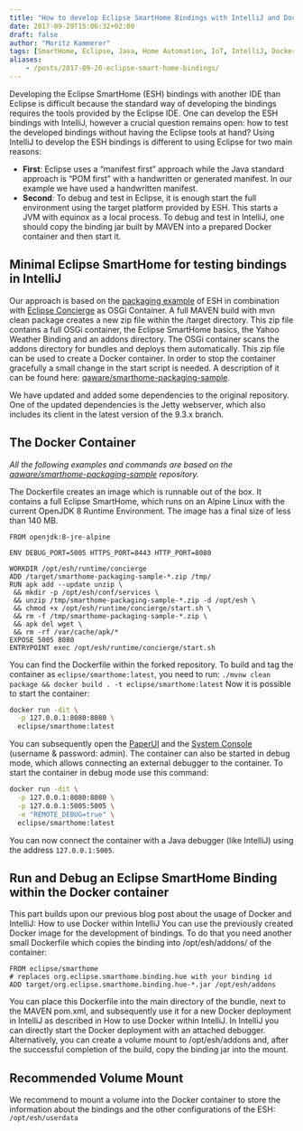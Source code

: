 ```yaml
---
title: "How to develop Eclipse SmartHome Bindings with IntelliJ and Docker"
date: 2017-09-20T15:06:32+02:00
draft: false
author: "Moritz Kammerer"
tags: [SmartHome, Eclipse, Java, Home Automation, IoT, IntelliJ, Docker]
aliases:
    - /posts/2017-09-20-eclipse-smart-home-bindings/
---
```

Developing the Eclipse SmartHome (ESH) bindings with another IDE than Eclipse is difficult because the standard way of developing the bindings requires the tools provided by the Eclipse IDE. One can develop the ESH bindings with IntelliJ, however a crucial question remains open: how to test the developed bindings without having the Eclipse tools at hand?
Using IntelliJ to develop the ESH bindings is different to using Eclipse for two main reasons:

* **First**: Eclipse uses a “manifest first” approach while the Java standard approach is “POM first” with a handwritten or generated manifest. In our example we have used a handwritten manifest.
* **Second**: To debug and test in Eclipse, it is enough start the full environment using the target platform provided by ESH. This starts a JVM with equinox as a local process. To debug and test in IntelliJ, one should copy the binding jar built by MAVEN into a prepared Docker container and then start it.


## Minimal Eclipse SmartHome for testing bindings in IntelliJ
Our approach is based on the [packaging example](https://github.com/eclipse/smarthome-packaging-sample) of ESH in combination with [Eclipse Concierge](http://www.eclipse.org/concierge/) as OSGi Container.
A full MAVEN build with mvn clean package creates a new zip file within the /target directory. This zip file contains a full OSGi container, the Eclipse SmartHome basics, the Yahoo Weather Binding and an addons directory. The OSGi container scans the addons directory for bundles and deploys them automatically. This zip file can be used to create a Docker container.
In order to stop the container gracefully a small change in the start script is needed. A description of it can be found here: [qaware/smarthome-packaging-sample](https://github.com/qaware/smarthome-packaging-sample).

We have updated and added some dependencies to the original repository. One of the updated dependencies is the Jetty webserver, which also includes its client in the latest version of the 9.3.x branch.

## The Docker Container
*All the following examples and commands are based on the [qaware/smarthome-packaging-sample](https://github.com/qaware/smarthome-packaging-sample) repository.*

The Dockerfile creates an image which is runnable out of the box. It contains a full Eclipse SmartHome, which runs on an Alpine Linux with the current OpenJDK 8 Runtime Environment. The image has a final size of less than 140 MB.

```docker
FROM openjdk:8-jre-alpine
 
ENV DEBUG_PORT=5005 HTTPS_PORT=8443 HTTP_PORT=8080
 
WORKDIR /opt/esh/runtime/concierge
ADD /target/smarthome-packaging-sample-*.zip /tmp/
RUN apk add --update unzip \
 && mkdir -p /opt/esh/conf/services \
 && unzip /tmp/smarthome-packaging-sample-*.zip -d /opt/esh \
 && chmod +x /opt/esh/runtime/concierge/start.sh \
 && rm -f /tmp/smarthome-packaging-sample-*.zip \
 && apk del wget \
 && rm -rf /var/cache/apk/*
EXPOSE 5005 8080
ENTRYPOINT exec /opt/esh/runtime/concierge/start.sh
```

You can find the Dockerfile within the forked repository.
To build and tag the container as `eclipse/smarthome:latest`, you need to run:
`./mvnw clean package && docker build . -t eclipse/smarthome:latest`
Now it is possible to start the container:

```bash
docker run -dit \
  -p 127.0.0.1:8080:8080 \
  eclipse/smarthome:latest
```

You can subsequently open the [PaperUI](http://127.0.0.1:8080/) and the [System Console](http://admin:admin@127.0.0.1:8080/system/console) (username & password: admin).
The container can also be started in debug mode, which allows connecting an external debugger to the container. To start the container in debug mode use this command:

```bash
docker run -dit \
  -p 127.0.0.1:8080:8080 \
  -p 127.0.0.1:5005:5005 \
  -e "REMOTE_DEBUG=true" \
  eclipse/smarthome:latest
```

You can now connect the container with a Java debugger (like IntelliJ) using the address `127.0.0.1:5005`.

## Run and Debug an Eclipse SmartHome Binding within the Docker container
This part builds upon our previous blog post about the usage of Docker and IntelliJ: How to use Docker within IntelliJ
You can use the previously created Docker image for the development of bindings. To do that you need another small Dockerfile which copies the binding into /opt/esh/addons/ of the container:

```docker
FROM eclipse/smarthome
# replaces org.eclipse.smarthome.binding.hue with your binding id
ADD target/org.eclipse.smarthome.binding.hue-*.jar /opt/esh/addons
```

You can place this Dockerfile into the main directory of the bundle, next to the MAVEN pom.xml, and subsequently use it for a new Docker deployment in IntelliJ as described in How to use Docker within IntelliJ. In IntelliJ you can directly start the Docker deployment with an attached debugger. Alternatively, you can create a volume mount to /opt/esh/addons and, after the successful completion of the build, copy the binding jar into the mount.

## Recommended Volume Mount
We recommend to mount a volume into the Docker container to store the information about the bindings and the other configurations of the ESH: `/opt/esh/userdata`